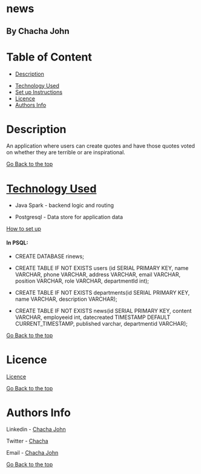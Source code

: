 # news

## By Chacha John 

# Table of Content

+ [Description](#description)
<!-- + [Screenshots](#screenshots) -->
+ [Technology Used](#technology-used)
+ [Set up Instructions](#setup)
+ [Licence](#licence)
+ [Authors Info](#authors-Info)

# Description
<p>An application where users can create quotes and have those quotes voted on whether they are terrible or are inspirational.</p>

[Go Back to the top](#news)

<!-- # Screenshots
![Landing page screenshot](/src/main/resources/public/images/luku.png "Landing page")
![Add sighting page screenshot](/src/main/resources/public/images/luku2.png "Add sighting page")
 -->
# [Technology Used](#technology-used)
* Java Spark - backend logic and routing

* Postgresql - Data store for application data

[How to set up](#setup)
#### In PSQL:
* CREATE DATABASE rinews; 

* CREATE TABLE IF NOT EXISTS users (id SERIAL PRIMARY KEY, name VARCHAR, phone VARCHAR, address VARCHAR, email VARCHAR, position VARCHAR, role VARCHAR, departmentId int);

* CREATE TABLE IF NOT EXISTS departments(id SERIAL PRIMARY KEY, name VARCHAR, description VARCHAR);

* CREATE TABLE IF NOT EXISTS news(id SERIAL PRIMARY KEY, content VARCHAR, employeeid int, datecreated TIMESTAMP DEFAULT CURRENT_TIMESTAMP, published varchar, departmentid VARCHAR);


[Go Back to the top](#news)

# Licence

[Licence](LICENSE)

[Go Back to the top](#news)

# Authors Info

Linkedin - [Chacha John](https://www.linkedin.com/in/chachaup/)

Twitter - [Chacha](https://www.twitter.com/_chachaup)

Email - [Chacha John](mailto:chachaerickjo@gmail.com)

[Go Back to the top](#news)
